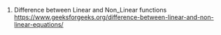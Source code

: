 1. Difference between Linear and Non_Linear functions
https://www.geeksforgeeks.org/difference-between-linear-and-non-linear-equations/
